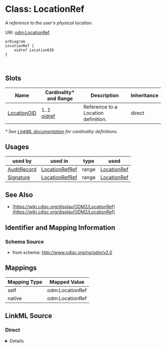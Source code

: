 # Class: LocationRef

_A reference to the user's physical location._




URI: [odm:LocationRef](http://www.cdisc.org/ns/odm/v2.0/LocationRef)


```mermaid
erDiagram
LocationRef {
    oidref LocationOID  
}



```



<!-- no inheritance hierarchy -->


## Slots

| Name | Cardinality* and Range | Description | Inheritance |
| ---  | --- | --- | --- |
| [LocationOID](LocationOID.md) | 1..1 <br/> [oidref](oidref.md) | Reference to a Location definition. | direct |

_* See [LinkML documentation](https://linkml.io/linkml/schemas/slots.html#slot-cardinality) for cardinality definitions._




## Usages

| used by | used in | type | used |
| ---  | --- | --- | --- |
| [AuditRecord](AuditRecord.md) | [LocationRefRef](LocationRefRef.md) | range | [LocationRef](LocationRef.md) |
| [Signature](Signature.md) | [LocationRefRef](LocationRefRef.md) | range | [LocationRef](LocationRef.md) |






## See Also

* [https://wiki.cdisc.org/display/ODM2/LocationRef](https://wiki.cdisc.org/display/ODM2/LocationRef)

## Identifier and Mapping Information







### Schema Source


* from schema: http://www.cdisc.org/ns/odm/v2.0





## Mappings

| Mapping Type | Mapped Value |
| ---  | ---  |
| self | odm:LocationRef |
| native | odm:LocationRef |





## LinkML Source

<!-- TODO: investigate https://stackoverflow.com/questions/37606292/how-to-create-tabbed-code-blocks-in-mkdocs-or-sphinx -->

### Direct

<details>
```yaml
name: LocationRef
description: A reference to the user's physical location.
from_schema: http://www.cdisc.org/ns/odm/v2.0
see_also:
- https://wiki.cdisc.org/display/ODM2/LocationRef
rank: 1000
slots:
- LocationOID
slot_usage:
  LocationOID:
    name: LocationOID
    description: Reference to a Location definition.
    comments:
    - 'Required

      range: oidref

      Must match the OID for an AdminData/Location element and the LocationOID for
      the UserRef element contained within the AuditRecord or Signature.'
    domain_of:
    - User
    - Organization
    - SiteRef
    - LocationRef
    range: oidref
    required: true
class_uri: odm:LocationRef

```
</details>

### Induced

<details>
```yaml
name: LocationRef
description: A reference to the user's physical location.
from_schema: http://www.cdisc.org/ns/odm/v2.0
see_also:
- https://wiki.cdisc.org/display/ODM2/LocationRef
rank: 1000
slot_usage:
  LocationOID:
    name: LocationOID
    description: Reference to a Location definition.
    comments:
    - 'Required

      range: oidref

      Must match the OID for an AdminData/Location element and the LocationOID for
      the UserRef element contained within the AuditRecord or Signature.'
    domain_of:
    - User
    - Organization
    - SiteRef
    - LocationRef
    range: oidref
    required: true
attributes:
  LocationOID:
    name: LocationOID
    description: Reference to a Location definition.
    comments:
    - 'Required

      range: oidref

      Must match the OID for an AdminData/Location element and the LocationOID for
      the UserRef element contained within the AuditRecord or Signature.'
    from_schema: http://www.cdisc.org/ns/odm/v2.0
    rank: 1000
    alias: LocationOID
    owner: LocationRef
    domain_of:
    - User
    - Organization
    - SiteRef
    - LocationRef
    range: oidref
    required: true
class_uri: odm:LocationRef

```
</details>